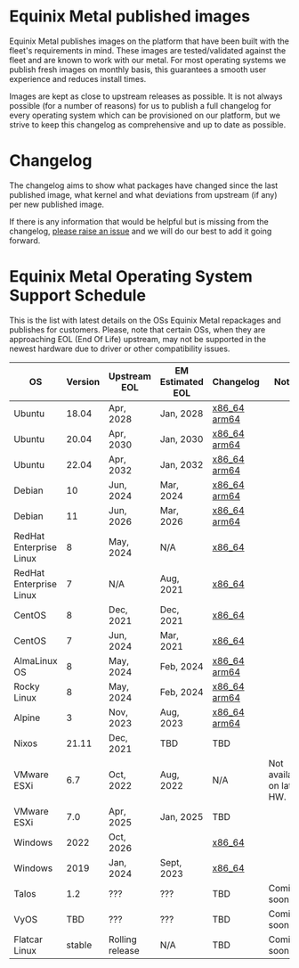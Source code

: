 # Equinix Metal published images

Equinix Metal publishes images on the platform that have been built with the fleet's requirements in mind. These images are tested/validated against the fleet and are known to work with our metal. For most operating systems we publish fresh images on monthly basis, this guarantees a smooth user experience and reduces install times.

Images are kept as close to upstream releases as possible. It is not always possible (for a number of reasons) for us to publish a full changelog for every operating system which can be provisioned on our platform, but we strive to keep this changelog as comprehensive and up to date as possible.

# Changelog

The changelog aims to show what packages have changed since the last published image, what kernel and what deviations from upstream (if any) per new published image.

If there is any information that would be helpful but is missing from the changelog, [please raise an issue](https://github.com/equinixmetal-images/changelog/issues/new) and we will do our best to add it going forward.

# Equinix Metal Operating System Support Schedule

This is the list with latest details on the OSs Equinix Metal repackages and publishes for customers. Please, note that certain OSs, when they are approaching EOL (End Of Life) upstream, may not be supported in the newest hardware due to driver or other compatibility issues.

| OS         | Version | Upstream EOL | EM Estimated EOL |  Changelog | Notes |
| ---        | --- | --- | --- | --- | --- |
| Ubuntu     | 18.04 | Apr, 2028 | Jan, 2028 | [x86_64](ubuntu/x86_64/18_04.md) [arm64](ubuntu/aarch64/18_04.md) | |
| Ubuntu     | 20.04 | Apr, 2030 | Jan, 2030 | [x86_64](ubuntu/x86_64/20_04.md) [arm64](ubuntu/aarch64/20_04.md) | |
| Ubuntu     | 22.04 | Apr, 2032 | Jan, 2032 | [x86_64](ubuntu/x86_64/22_04.md) [arm64](ubuntu/aarch64/22_04.md) | |
| Debian     | 10    | Jun, 2024 | Mar, 2024 | [x86_64](debian/x86_64/10.md) [arm64](debian/aarch64/10.md) | |
| Debian     | 11    | Jun, 2026 | Mar, 2026 | [x86_64](debian/x86_64/11.md) [arm64](debian/aarch64/11.md) | |
| RedHat Enterprise Linux | 8     | May, 2024 | N/A  | [x86_64](rhel/x86_64/8.md) | |
| RedHat Enterprise Linux | 7     | N/A | Aug, 2021  | [x86_64](rhel/x86_64/7.md) | |
| CentOS     | 8     | Dec, 2021 | Dec, 2021  | [x86_64](centos/x86_64/8.md) | |
| CentOS     | 7     | Jun, 2024 | Mar, 2021  | [x86_64](centos/x86_64/7.md) | |
| AlmaLinux OS | 8     | May, 2024 | Feb, 2024  | [x86_64](alma/x86_64/8.md) [arm64](alma/aarch64/8.md) | |
| Rocky Linux     | 8     | May, 2024 | Feb, 2024  | [x86_64](rocky/x86_64/8.md) [arm64](rocky/aarch64/8.md) | |
| Alpine     | 3     | Nov, 2023 | Aug, 2023 | [x86_64](alpine/x86_64/3.md) [arm64](alpine/aarch64/3.md) | |
| Nixos      | 21.11 | Dec, 2021 | TBD  | TBD | |
| VMware ESXi    | 6.7   | Oct, 2022 | Aug, 2022  | N/A | Not available on latest HW. |
| VMware ESXi    | 7.0   | Apr, 2025 | Jan, 2025  | TBD | |
| Windows    | 2022  | Oct, 2026 |  | [x86_64](windows/x86_64/2022.md) | |
| Windows    | 2019  | Jan, 2024 | Sept, 2023  | [x86_64](windows/x86_64/2019.md) | |
| Talos      | 1.2   | ??? | ???  | TBD | Coming soon |
| VyOS       | TBD   | ??? | ???  | TBD | Coming soon |
| Flatcar Linux    |stable | Rolling release | N/A  | TBD | Coming soon |

